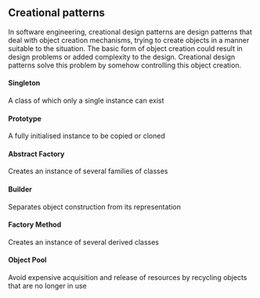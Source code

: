 ## Creational patterns
In software engineering, creational design patterns are design patterns that deal with object creation mechanisms, trying to create objects in a manner suitable to the situation. The basic form of object creation could result in design problems or added complexity to the design. Creational design patterns solve this problem by somehow controlling this object creation.

#### Singleton
A class of which only a single instance can exist

#### Prototype
A fully initialised instance to be copied or cloned

#### Abstract Factory
Creates an instance of several families of classes

#### Builder
Separates object construction from its representation

#### Factory Method
Creates an instance of several derived classes

#### Object Pool
Avoid expensive acquisition and release of resources by recycling objects that are no longer in use
